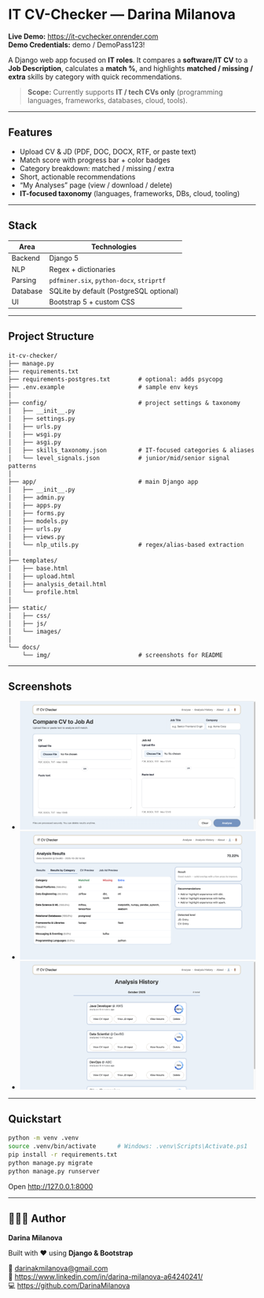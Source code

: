 # IT CV-Checker — Darina Milanova

**Live Demo:** https://it-cvchecker.onrender.com  
**Demo Credentials:** demo / DemoPass123!

A Django web app focused on **IT roles**. It compares a **software/IT CV** to a **Job Description**, calculates a **match %**, and highlights **matched / missing / extra** skills by category with quick recommendations.  
> **Scope:** Currently supports **IT / tech CVs only** (programming languages, frameworks, databases, cloud, tools).

---

## Features
- Upload CV & JD (PDF, DOC, DOCX, RTF, or paste text)
- Match score with progress bar + color badges
- Category breakdown: matched / missing / extra
- Short, actionable recommendations
- “My Analyses” page (view / download / delete)
- **IT-focused taxonomy** (languages, frameworks, DBs, cloud, tooling)

---

## Stack
| Area | Technologies |
|------|--------------|
| Backend | Django 5 |
| NLP | Regex + dictionaries |
| Parsing | `pdfminer.six`, `python-docx`, `striprtf` |
| Database | SQLite by default (PostgreSQL optional) |
| UI | Bootstrap 5 + custom CSS |

---

## Project Structure
```
it-cv-checker/
├── manage.py
├── requirements.txt
├── requirements-postgres.txt        # optional: adds psycopg
├── .env.example                     # sample env keys
│
├── config/                          # project settings & taxonomy
│   ├── __init__.py
│   ├── settings.py
│   ├── urls.py
│   ├── wsgi.py
│   ├── asgi.py
│   ├── skills_taxonomy.json         # IT-focused categories & aliases
│   └── level_signals.json           # junior/mid/senior signal patterns
│
├── app/                             # main Django app
│   ├── __init__.py
│   ├── admin.py
│   ├── apps.py
│   ├── forms.py
│   ├── models.py
│   ├── urls.py
│   ├── views.py
│   └── nlp_utils.py                 # regex/alias-based extraction
│
├── templates/
│   ├── base.html
│   ├── upload.html
│   ├── analysis_detail.html
│   └── profile.html
│
├── static/
│   ├── css/
│   ├── js/
│   └── images/
│
└── docs/
    └── img/                         # screenshots for README
```

---

## Screenshots
- ![Upload](./screenshots/upload.png)
- ![Results](./screenshots/results.png)
- ![My Analyses](./screenshots/analysis-history.png)

---

## Quickstart
```bash
python -m venv .venv
source .venv/bin/activate      # Windows: .venv\Scripts\Activate.ps1
pip install -r requirements.txt
python manage.py migrate
python manage.py runserver
```
Open http://127.0.0.1:8000

---

## 👩🏻‍💻 Author

**Darina Milanova**  

Built with ❤️ using **Django & Bootstrap**

📧 darinakmilanova@gmail.com  
🔗 https://www.linkedin.com/in/darina-milanova-a64240241/  
💻 https://github.com/DarinaMilanova
